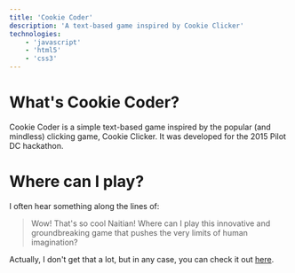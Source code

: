 ```yaml
---
title: 'Cookie Coder'
description: 'A text-based game inspired by Cookie Clicker'
technologies:
    - 'javascript'
    - 'html5'
    - 'css3'
---
```


# What's Cookie Coder?

Cookie Coder is a simple text-based game inspired by the popular (and mindless)
clicking game, Cookie Clicker. It was developed for the 2015 Pilot DC hackathon.

# Where can I play?

I often hear something along the lines of:

> Wow! That's so cool Naitian! Where can I play this innovative and groundbreaking
> game that pushes the very limits of human imagination?

Actually, I don't get that a lot, but in any case, you can check it out
[here](https://naitian.github.io/CookieCoder).
